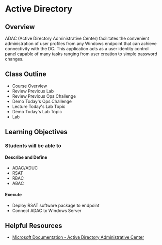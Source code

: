 # Active Directory

## Overview

ADAC (Active Directory Administrative Center) facilitates the convenient administration of user profiles from any Windows endpoint that can achieve connectivity with the DC. This application acts as a user identity control panel capable of many tasks ranging from user creation to simple password changes.

## Class Outline

- Course Overview
- Review Previous Lab
- Review Previous Ops Challenge
- Demo Today's Ops Challenge
- Lecture Today's Lab Topic
- Demo Today's Lab Topic
- Lab

## Learning Objectives

### Students will be able to

#### Describe and Define

- ADAC/ADUC
- RSAT
- RBAC
- ABAC

#### Execute

- Deploy RSAT software package to endpoint
- Connect ADAC to Windows Server

## Helpful Resources

- [Microsoft Documentation - Active Directory Administrative Center](https://docs.microsoft.com/en-us/windows-server/identity/ad-ds/get-started/adac/active-directory-administrative-center)
